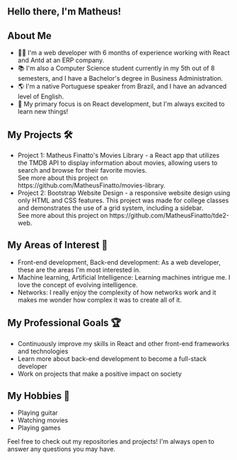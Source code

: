 <h2>Hello there, I'm Matheus!</h2>
<h2>About Me</h2>
<ul>
    <li>
        👨‍💻 I'm a web developer with 6 months of experience working with React and Antd at an ERP company.
    </li>
    <li>
        📚 I'm also a Computer Science student currently in my 5th out of 8 semesters, and I have a Bachelor's degree in
        Business Administration.
    </li>
    <li>
        🌎 I'm a native Portuguese speaker from Brazil, and I have an advanced level of English.
    </li>
    <li>
        🚀 My primary focus is on React development, but I'm always excited to learn new things!
    </li>
</ul>
<h2>My Projects 🛠️</h2>
<ul>
    <li>
        Project 1: Matheus Finatto's Movies Library - a React app that utilizes the
        TMDB API to display information about movies, allowing users to search and
        browse for their favorite movies. <br />
        See more about this project on
        <a>https://github.com/MatheusFinatto/movies-library</a>.
    </li>
    <li>
        Project 2: Bootstrap Website Design - a responsive website design using only
        HTML and CSS features. This project was made for college classes and
        demonstrates the use of a grid system, including a sidebar. <br />
        See more about this project on
        <a>https://github.com/MatheusFinatto/tde2-web</a>.
    </li>
</ul>
<h2>My Areas of Interest 🌟 </h2>
<ul>
    <li>
        Front-end development, Back-end development: As a web developer, these are
        the areas I'm most interested in. <br />
    </li>
    <li>
        Machine learning, Artificial Intelligence: Learning machines intrigue me. I
        love the concept of evolving intelligence. <br />
    </li>
    <li>
        Networks: I really enjoy the complexity of how networks work and it makes me
        wonder how complex it was to create all of it. <br />
    </li>
</ul>
<h2>My Professional Goals 🏆 </h2>
<ul>
    <li>Continuously improve my skills in React and other front-end frameworks and technologies</li>
    <li>Learn more about back-end development to become a full-stack developer</li>
    <li>Work on projects that make a positive impact on society</li>
</ul>
<h2>My Hobbies 🎸 </h2>
<ul>
    <li>Playing guitar</li>
    <li>Watching movies</li>
    <li>Playing games</li>
</ul>
<p>
    Feel free to check out my repositories and projects! I'm always open to answer any questions you may have.
</p>
